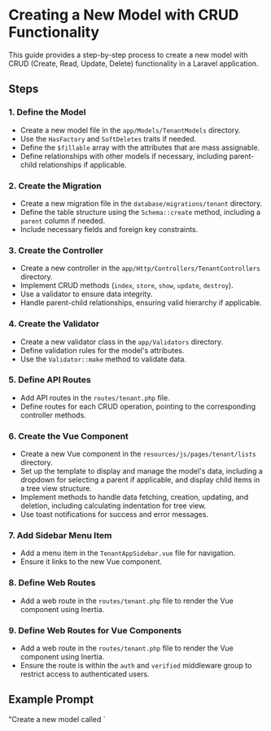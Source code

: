 # Creating a New Model with CRUD Functionality

This guide provides a step-by-step process to create a new model with CRUD (Create, Read, Update, Delete) functionality in a Laravel application.

## Steps

### 1. Define the Model
- Create a new model file in the `app/Models/TenantModels` directory.
- Use the `HasFactory` and `SoftDeletes` traits if needed.
- Define the `$fillable` array with the attributes that are mass assignable.
- Define relationships with other models if necessary, including parent-child relationships if applicable.

### 2. Create the Migration
- Create a new migration file in the `database/migrations/tenant` directory.
- Define the table structure using the `Schema::create` method, including a `parent` column if needed.
- Include necessary fields and foreign key constraints.

### 3. Create the Controller
- Create a new controller in the `app/Http/Controllers/TenantControllers` directory.
- Implement CRUD methods (`index`, `store`, `show`, `update`, `destroy`).
- Use a validator to ensure data integrity.
- Handle parent-child relationships, ensuring valid hierarchy if applicable.

### 4. Create the Validator
- Create a new validator class in the `app/Validators` directory.
- Define validation rules for the model's attributes.
- Use the `Validator::make` method to validate data.

### 5. Define API Routes
- Add API routes in the `routes/tenant.php` file.
- Define routes for each CRUD operation, pointing to the corresponding controller methods.

### 6. Create the Vue Component
- Create a new Vue component in the `resources/js/pages/tenant/lists` directory.
- Set up the template to display and manage the model's data, including a dropdown for selecting a parent if applicable, and display child items in a tree view structure.
- Implement methods to handle data fetching, creation, updating, and deletion, including calculating indentation for tree view.
- Use toast notifications for success and error messages.

### 7. Add Sidebar Menu Item
- Add a menu item in the `TenantAppSidebar.vue` file for navigation.
- Ensure it links to the new Vue component.

### 8. Define Web Routes
- Add a web route in the `routes/tenant.php` file to render the Vue component using Inertia.

### 9. Define Web Routes for Vue Components
- Add a web route in the `routes/tenant.php` file to render the Vue component using Inertia.
- Ensure the route is within the `auth` and `verified` middleware group to restrict access to authenticated users.

## Example Prompt

"Create a new model called `